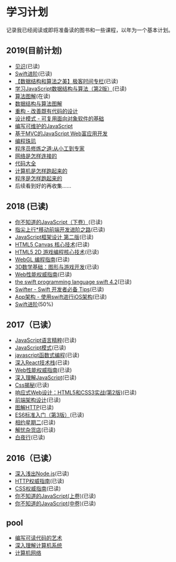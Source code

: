 # 学习计划
记录我已经阅读或即将准备读的图书和一些课程，以年为一个基本计划。

## 2019(目前计划)
* [见识](https://book.douban.com/subject/30144978/)(已读)
* [Swift进阶](https://objccn.io/products/advanced-swift/)(已读)
* [【数据结构和算法之美】极客时间专栏](https://time.geekbang.org/column/intro/126)(已读)
* [学习JavaScript数据结构与算法（第2版）](https://book.douban.com/subject/27129352/)(已读)
* [算法图解](https://book.douban.com/subject/26979890/)(在读)
* [数据结构与算法图解](https://book.douban.com/subject/33377417/)
* [重构 - 改善既有代码的设计](https://book.douban.com/subject/4262627/)
* [设计模式 - 可复用面向对象软件的基础](https://book.douban.com/subject/1052241/)
* [编写可维护的JavaScript](https://book.douban.com/subject/21792530/)
* [基于MVC的JavaScript Web富应用开发](https://book.douban.com/subject/10733304/)
* [编程珠玑](https://book.douban.com/subject/3227098/)
* [程序员修炼之道:从小工到专家](https://book.douban.com/subject/5387402/)
* [网络是怎样连接的](https://book.douban.com/subject/26941639/)
* [代码大全](https://book.douban.com/subject/1477390/)
* [计算机是怎样跑起来的](http://www.ituring.com.cn/book/1139)
* [程序是怎样跑起来的](http://www.ituring.com.cn/book/1136)
* 后续看到好的再收集......

## 2018 (已读)
* [你不知道的JavaScript（下卷）](https://book.douban.com/subject/27620408/)(已读)
* [指尖上行*移动前端开发进阶之路](https://book.douban.com/subject/27149862/)(已读)
* [JavaScript框架设计 第二版](https://book.douban.com/subject/27133542/)(已读)
* [HTML5 Canvas 核心技术](https://book.douban.com/subject/24533314/)(已读)
* [HTML5 2D 游戏编程核心技术](https://www.amazon.cn/dp/B01N6DNDG4)(已读)
* [WebGL 编程指南](https://book.douban.com/subject/25909351/)(已读)
* [3D数学基础：图形与游戏开发](https://book.douban.com/subject/1400419/)(已读)
* [Web性能权威指南](https://book.douban.com/subject/25856314/)(已读)
* [the swift programming language swift 4.2](https://docs.swift.org/swift-book/)(已读)
* [Swifter - Swift 开发者必备 Tips](https://objccn.io/products/swifter-tips)(已读)
* [App架构 - 使用swift进行iOS架构](https://objccn.io/products/app-architecture)(已读)
* [Swift进阶](https://objccn.io/products/advanced-swift/)(50%)

## 2017（已读）
* [JavaScript语言精粹](https://book.douban.com/subject/11874748/)(已读)
* [JavaScript模式](https://book.douban.com/subject/11506062/)(已读)
* [javascript函数式编程](https://book.douban.com/subject/26579320/)(已读)
* [深入React技术栈](https://book.douban.com/subject/26918038/)(已读)
* [Web性能权威指南](https://book.douban.com/subject/25856314/)(已读)
* [深入理解JavaScript](https://book.douban.com/subject/26697422/)(已读)
* [Css揭秘](https://book.douban.com/subject/26745943/)(已读)
* [响应式Web设计：HTML5和CSS3实战(第2版)](http://www.ituring.com.cn/book/1817)(已读)
* [前端架构设计](https://book.douban.com/subject/27019706/)(已读)
* [图解HTTP](https://book.douban.com/subject/25863515/)(已读)
* [ES6标准入门（第3版）](https://book.douban.com/subject/27127030/)(已读)
* [相约星期二](https://book.douban.com/subject/2194123/)(已读)
* [解忧杂货店](https://book.douban.com/subject/25862578/)(已读)
* [白夜行](https://book.douban.com/subject/10554308/)(已读)

## 2016（已读）
* [深入浅出Node.js](https://book.douban.com/subject/25768396/)(已读)
* [HTTP权威指南](https://book.douban.com/subject/10746113/)(已读)
* [CSS权威指南](https://book.douban.com/subject/2308234/)(已读)
* [你不知道的JavaScript(上卷)](https://book.douban.com/subject/26351021/)(已读)
* [你不知道的JavaScript(中卷)](https://book.douban.com/subject/26854244/)(已读)

## pool
* [编写可读代码的艺术](https://book.douban.com/subject/10797189/)
* [深入理解计算机系统](https://book.douban.com/subject/26912767/)
* [计算机网络](https://book.douban.com/subject/26176870/)
